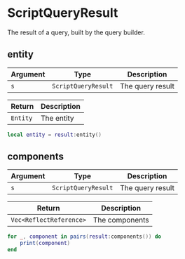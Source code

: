 # ScriptQueryResult

The result of a query, built by the query builder.

## entity

| Argument | Type | Description |
| --- | --- | --- |
| `s` | `ScriptQueryResult` | The query result |


| Return | Description |
| ---  | --- |
| `Entity` | The entity |

```lua
local entity = result:entity()
```

## components

| Argument | Type | Description |
| --- | --- | --- |
| `s` | `ScriptQueryResult` | The query result |


| Return | Description |
| ---  | --- |
| `Vec<ReflectReference>` | The components |

```lua
for _, component in pairs(result:components()) do
    print(component)
end
```